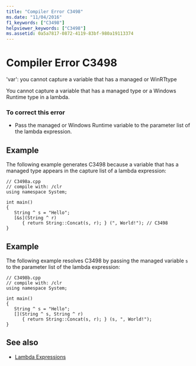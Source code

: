 ```yaml
---
title: "Compiler Error C3498"
ms.date: "11/04/2016"
f1_keywords: ["C3498"]
helpviewer_keywords: ["C3498"]
ms.assetid: 0a5a7817-0872-4119-83bf-980a19113374
---
```

# Compiler Error C3498

'var': you cannot capture a variable that has a managed or WinRTtype

You cannot capture a variable that has a managed type or a Windows Runtime type in a lambda.

### To correct this error

- Pass the managed or Windows Runtime variable to the parameter list of the lambda expression.

## Example

The following example generates C3498 because a variable that has a managed type appears in the capture list of a lambda expression:

```
// C3498a.cpp
// compile with: /clr
using namespace System;

int main()
{
   String ^ s = "Hello";
   [&s](String ^ r)
      { return String::Concat(s, r); } (", World!"); // C3498
}
```

## Example

The following example resolves C3498 by passing the managed variable `s` to the parameter list of the lambda expression:

```
// C3498b.cpp
// compile with: /clr
using namespace System;

int main()
{
   String ^ s = "Hello";
   [](String ^ s, String ^ r)
      { return String::Concat(s, r); } (s, ", World!");
}
```

## See also

- [Lambda Expressions](../../cpp/lambda-expressions-in-cpp.md)
